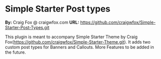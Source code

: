 # Simple Starter Post types

**By:** Craig Fox @ craigwfox.com
**URL:** https://github.com/craigwfox/Simple-Starter-Post-Types.git

This plugin is meant to accompany Simple Starter Theme by Craig Fox(https://github.com/craigwfox/Simple-Starter-Theme.git). It adds two custom post types for Banners and Callouts. More Features to be added in the future. 